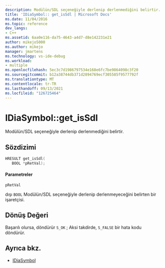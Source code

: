 ```yaml
---
description: Modülün/SDL seçeneğiyle derlenip derlenmediğini belirtir.
title: 'IDiaSymbol:: get_isSdl | Microsoft Docs'
ms.date: 11/04/2016
ms.topic: reference
dev_langs:
- C++
ms.assetid: 6aa0e116-da75-4643-a4d7-d8e142231e21
author: mikejo5000
ms.author: mikejo
manager: jmartens
ms.technology: vs-ide-debug
ms.workload:
- multiple
ms.openlocfilehash: 5ec3c7d1986797534e168e6fc7be9864098c3f20
ms.sourcegitcommit: b12a38744db371d2894769ecf305585f9577792f
ms.translationtype: MT
ms.contentlocale: tr-TR
ms.lasthandoff: 09/13/2021
ms.locfileid: "126725464"
---
```

# <a name="idiasymbolget_issdl"></a>IDiaSymbol::get_isSdl
Modülün/SDL seçeneğiyle derlenip derlenmediğini belirtir.

## <a name="syntax"></a>Sözdizimi

```C++
HRESULT get_isSdl(
   BOOL *pRetVal);
```

#### <a name="parameters"></a>Parametreler
 `pRetVal`

dışı `BOOL` Modülün/SDL seçeneğiyle derlenip derlenmeyeceğini belirten bir işaretçisi.

## <a name="return-value"></a>Dönüş Değeri
 Başarılı olursa, döndürür `S_OK` ; Aksi takdirde, `S_FALSE` bir hata kodu döndürür.

## <a name="see-also"></a>Ayrıca bkz.
- [IDiaSymbol](../../debugger/debug-interface-access/idiasymbol.md)
